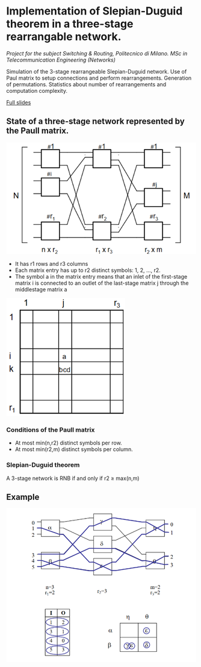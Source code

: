 # Implementation of Slepian-Duguid theorem in a three-stage rearrangable network.

*Project for the subject Switching & Routing, Politecnico di Milano. MSc in Telecommunication Engineering (Networks)*

Simulation of the 3-stage rearrangeable Slepian-Duguid network. Use of Paul matrix to setup connections and perform rearrangements.
Generation of permutations. Statistics about number of rearrangements and computation complexity.

[Full slides](readme/06-sw_th_rear-snb_2016_19.pdf)

## State of a three-stage network represented by the Paull matrix.

![network](/readme/1.png?raw=true)

* It has r1 rows and r3 columns
* Each matrix entry has up to r2 distinct symbols: 1, 2, ..., r2.
* The symbol a in the matrix entry means that an inlet of the first-stage matrix i is connected to an outlet of the last-stage matrix j through the middlestage matrix a

![matrix](/readme/2.png?raw=true)

### Conditions of the Paull matrix
* At most min(n,r2) distinct symbols per row.
* At most min(r2,m) distinct symbols per column.

### Slepian-Duguid theorem
A 3-stage network is RNB if and only if r2 ≥ max(n,m)

## Example

![example](/readme/3.png?raw=true)
